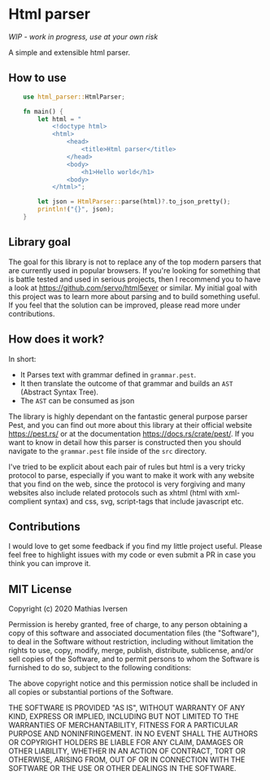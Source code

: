 # Html parser

_WIP - work in progress, use at your own risk_

A simple and extensible html parser.

## How to use

```rust
    use html_parser::HtmlParser;

    fn main() {
        let html = "
            <!doctype html>
            <html>
                <head>
                    <title>Html parser</title>
                </head>
                <body>
                    <h1>Hello world</h1>
                <body>
            </html>";

        let json = HtmlParser::parse(html)?.to_json_pretty();
        println!("{}", json);
    }
```

## Library goal

The goal for this library is not to replace any of the top modern parsers that are currently used in popular browsers. If you're looking for something that is battle tested and used in serious projects, then I recommend you to have a look at https://github.com/servo/html5ever or similar. My initial goal with this project was to learn more about parsing and to build something useful. If you feel that the solution can be improved, please read more under contributions.

## How does it work?

In short:

- It Parses text with grammar defined in `grammar.pest`.
- It then translate the outcome of that grammar and builds an `AST` (Abstract Syntax Tree).
- The `AST` can be consumed as json

The library is highly dependant on the fantastic general purpose parser Pest, and you can find out more about this library at their official website https://pest.rs/ or at the documentation https://docs.rs/crate/pest/. If you want to know in detail how this parser is constructed then you should navigate to the `grammar.pest` file inside of the `src` directory.

I've tried to be explicit about each pair of rules but html is a very tricky protocol to parse, especially if you want to make it work with any website that you find on the web, since the protocol is very forgiving and many websites also include related protocols such as xhtml (html with xml-complient syntax) and css, svg, script-tags that include javascript etc.

## Contributions

I would love to get some feedback if you find my little project useful. Please feel free to highlight issues with my code or even submit a PR in case you think you can improve it.

## MIT License

Copyright (c) 2020 Mathias Iversen

Permission is hereby granted, free of charge, to any person obtaining a copy
of this software and associated documentation files (the "Software"), to deal
in the Software without restriction, including without limitation the rights
to use, copy, modify, merge, publish, distribute, sublicense, and/or sell
copies of the Software, and to permit persons to whom the Software is
furnished to do so, subject to the following conditions:

The above copyright notice and this permission notice shall be included in all
copies or substantial portions of the Software.

THE SOFTWARE IS PROVIDED "AS IS", WITHOUT WARRANTY OF ANY KIND, EXPRESS OR
IMPLIED, INCLUDING BUT NOT LIMITED TO THE WARRANTIES OF MERCHANTABILITY,
FITNESS FOR A PARTICULAR PURPOSE AND NONINFRINGEMENT. IN NO EVENT SHALL THE
AUTHORS OR COPYRIGHT HOLDERS BE LIABLE FOR ANY CLAIM, DAMAGES OR OTHER
LIABILITY, WHETHER IN AN ACTION OF CONTRACT, TORT OR OTHERWISE, ARISING FROM,
OUT OF OR IN CONNECTION WITH THE SOFTWARE OR THE USE OR OTHER DEALINGS IN THE
SOFTWARE.
